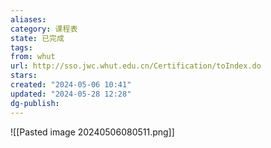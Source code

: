 ```yaml
---
aliases: 
category: 课程表
state: 已完成
tags: 
from: whut
url: http://sso.jwc.whut.edu.cn/Certification/toIndex.do
stars: 
created: "2024-05-06 10:41"
updated: "2024-05-28 12:28"
dg-publish: 
---
```

![[Pasted image 20240506080511.png]]
